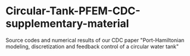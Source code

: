 # Circular-Tank-PFEM-CDC-supplementary-material
Source codes and numerical results of our CDC paper "Port-Hamiltonian modeling, discretization and feedback control of a circular water tank"
